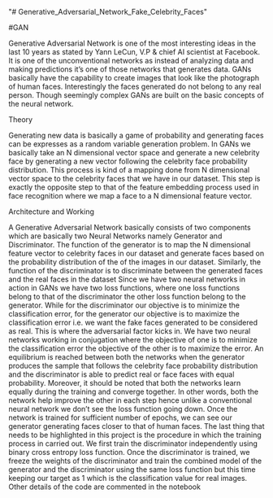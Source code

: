 "# Generative_Adversarial_Network_Fake_Celebrity_Faces"

#GAN 


Generative Adversarial Network is one of the most interesting ideas in the last 10 years as stated by Yann LeCun, V.P & chief AI scientist at Facebook. It is one of the unconventional networks as instead of analyzing data and making predictions it’s one of those networks that generates data. GANs basically have the capability to create images that look like the photograph of human faces. Interestingly the faces generated do not belong to any real person. Though seemingly complex GANs are built on the basic concepts of the neural network.


Theory 


Generating new data is basically a game of probability and generating faces can be expresses as a random variable generation problem. In GANs we basically take an N dimensional vector space and generate a new celebrity face by generating a new vector following the celebrity face probability distribution. This process is kind of a mapping done from N dimensional vector space to the celebrity faces that we have in our dataset. This step is exactly the opposite step to that of the feature embedding process used in face recognition where we map a face to a N dimensional feature vector. 


Architecture and Working


A Generative Adversarial Network basically consists of two components which are basically two Neural Networks namely Generator and Discriminator. The function of the generator is to map the N dimensional feature vector to celebrity faces in our dataset and generate faces based on the probability distribution of the of the images in our dataset. Similarly, the function of the discriminator is to discriminate between the generated faces and the real faces in the dataset
Since we have two neural networks in action in GANs we have two loss functions, where one loss functions belong to that of the discriminator the other loss function belong to the generator. While for the discriminator our objective is to minimize the classification error, for the generator our objective is to maximize the classification error i.e. we want the fake faces generated to be considered as real. This is where the adversarial factor kicks in. We have two neural networks working in conjugation where the objective of one is to minimize the classification error the objective of the other is to maximize the error. An equilibrium is reached between both the networks when the generator produces the sample that follows the celebrity face probability distribution and the discriminator is able to predict real or face faces with equal probability. Moreover, it should be noted that both the networks learn equally during the training and converge together. In other words, both the network help improve the other in each step hence unlike a conventional neural network we don’t see the loss function going down.
Once the network is trained for sufficient number of epochs, we can see our generator generating faces closer to that of human faces.
The last thing that needs to be highlighted in this project is the procedure in which the training process in carried out. We first train the discriminator independently using binary cross entropy loss function. Once the discriminator is trained, we freeze the weights of the discriminator and train the combined model of the generator and the discriminator using the same loss function but this time keeping our target as 1 which is the classification value for real images. Other details of the code are commented in the notebook



